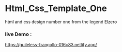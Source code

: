 # Html_Css_Template_One
html and css design number one from the legend Elzero
### live Demo :
https://guileless-frangollo-016c83.netlify.app/
